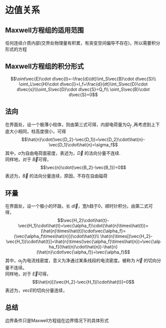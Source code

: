 # 边值关系
## Maxwell方程组的适用范围
任何连续介质内部(交界处物理量有积累，有突变空间偏导不存在)，所以需要积分形式的方程
## Maxwell方程组的积分形式
$$\oint\vec{E}\cdot d\vec{l}=-\frac{d}{dt}\int_S\vec{B}\cdot d\vec{S}\\
\oint_L\vec{H}\cdot d\vec{l}=I_f+\frac{d}{dt}\int_S\vec{D}\cdot d\vec{s}\\\oint_S\vec{D}\cdot d\vec{S}=Q_f\\
\oint_S\vec{B}\cdot d\vec{S}=0$$
## 法向
在界面处，设一个极薄小柱体，则由第三式可得，内部电荷量为$Q_f$ ,再考虑到上下底大小相同，柱高度很小，可得
$$\hat{n}\cdot(\vec{D_2}-\vec{D_1})=\vec{D_2}\cdot\hat{n}-\vec{D_1}\cdot\hat{n}=\sigma_f$$
其中，$\sigma$为自由电荷面密度，表述为，$\vec{D}$ 的法向分量不连续.<br/>
同样地，对于 $\vec{B}$可得，
$$\vec{n}\cdot(\vec{B_2}-\vec{B_1})=0$$
表述为，$\vec{B}$ 的法向分量连续，原因，不存在自由磁荷
## 环量
在界面处，设一个极小的环路，长 $d\vec{l}$，宽$h$趋于0，顺时针积分。由第二式可得，
$$\vec{H_2}\cdot\hat{t}-\vec{H_1}\cdot\hat{t}=\vec{\alpha_f}\cdot(\hat{n}\times\hat{t})=(\hat{n}\times\hat{t})\cdot\vec{\alpha_f}=(\vec{\alpha_f\times\hat{n}})\cdot\hat{t}\\
\hat{n}\times[(\vec{H_2}-\vec{H_1})\cdot\hat{t}]=\hat{n}\times(\vec{\alpha_f}\times\hat{n})=\vec{\alpha_f}(\hat{n}\cdot\hat{n})-\hat{n}(\hat{n}\cdot\vec{\alpha_f})=\vec{\alpha_f}$$
其中，$\alpha_f$为电流线密度，意义为净通过某条线段的电流密度。被称为 $\vec{H}$ 的切向分量不连续。<br/>
同样地，对于 $\vec{E}$可得，
$$\hat{n}[(\vec{H_2}-\vec{H_1})\cdot\hat{t}]=0$$
表述为，$vec{E}$的切向分量连续，
## 总结
边界条件只是Maxwell方程组在边界情况下的具体形式
